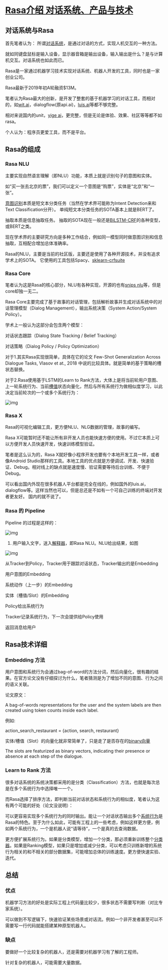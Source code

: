 # [Rasa介绍 对话系统、产品与技术](https://zhuanlan.zhihu.com/p/77750164)

## **对话系统与Rasa**

首先笔者认为： 所谓[对话系统](https://www.zhihu.com/search?q=对话系统&search_source=Entity&hybrid_search_source=Entity&hybrid_search_extra={"sourceType"%3A"article"%2C"sourceId"%3A77750164})，是通过对话的方式，实现人机交互的一种方法。

就如同键盘鼠标是输入设备，显示器音箱是输出设备，输入输出是什么？是与计算机交互。对话系统也如此而已。

Rasa是一家通过机器学习技术实现对话系统、机器人开发的工具，同时也是一家创业公司。

Rasa最新于2019年初A轮融资$13M。

笔者认为Rasa最大的创新，是开发了整套的基于机器学习的对话工具，而相对的，如[wit.ai](https://www.zhihu.com/search?q=wit.ai&search_source=Entity&hybrid_search_source=Entity&hybrid_search_extra={"sourceType"%3A"article"%2C"sourceId"%3A77750164})，dialogflow(原api.ai)，[luis.ai](https://www.zhihu.com/search?q=luis.ai&search_source=Entity&hybrid_search_source=Entity&hybrid_search_extra={"sourceType"%3A"article"%2C"sourceId"%3A77750164})等都不够完整。

相对来说国内的unit，[yige ai](https://www.zhihu.com/search?q=yige+ai&search_source=Entity&hybrid_search_source=Entity&hybrid_search_extra={"sourceType"%3A"article"%2C"sourceId"%3A77750164})，更完整，但是无论是体验、效果、社区等等都不如rasa。

个人认为：程序员更爱工具，而不是平台。

## Rasa的组成

### Rasa NLU

主要实现自然语言理解（即NLU）功能，本质上就是识别句子的意图和实体。

如“买一张去北京的票”，我们可以定义一个意图是“购票”，实体是“北京”和“一张”。

[意图识别](https://www.zhihu.com/search?q=意图识别&search_source=Entity&hybrid_search_source=Entity&hybrid_search_extra={"sourceType"%3A"article"%2C"sourceId"%3A77750164})本质是短文本分类任务（当然在学术界可能称为Intent Detection来和Text Classification分开）。 单纯短文本分类任务的SOTA基本上就是BERT了。

抽取本质是信息抽取任务。 抽取的SOTA现在一般还是[BiLSTM-CRF](https://www.zhihu.com/search?q=BiLSTM-CRF&search_source=Entity&hybrid_search_source=Entity&hybrid_search_extra={"sourceType"%3A"article"%2C"sourceId"%3A77750164})的各种变型，或BERT之类。

现在学术界的主要研究方向是多种工作结合，例如同一模型同时做意图识别和信息抽取，互相配合增加总体准确率。

Rasa的NLU，主要是当前的社区版，主要还是使用了各种开源技术，并没有追求学术上的SOTA。 它使用的工具包括Spacy、[sklearn-crfsuite](https://www.zhihu.com/search?q=sklearn-crfsuite&search_source=Entity&hybrid_search_source=Entity&hybrid_search_extra={"sourceType"%3A"article"%2C"sourceId"%3A77750164})

### Rasa Core

笔者认为这是Rasa的核心部分，NLU有各种实现，开源的也有[snips nlu](https://www.zhihu.com/search?q=snips+nlu&search_source=Entity&hybrid_search_source=Entity&hybrid_search_extra={"sourceType"%3A"article"%2C"sourceId"%3A77750164})等，但是core却独一无二。

Rasa Core主要完成了基于故事的对话管理，包括解析故事并生成对话系统中的对话管理模型（Dialog Management），输出系统决策（System Action/System Policy）。

学术上一般认为这部分会包含两个模型：

对话状态跟踪（Dialog State Tracking / Belief Tracking）

对话策略（Dialog Policy / Policy Optimization）

对于1.其实Rasa实现很简单，具体在它的论文 Few-Shot Generalization Across Dialogue Tasks, Vlasov et at., 2018 中说的比较具体。就是简单的基于策略的槽状态替换。

对于2.Rasa使用基于LSTM的Learn to Rank方法，大体上是将当前轮用户意图、上一轮系统行为、当前[槽值](https://www.zhihu.com/search?q=槽值&search_source=Entity&hybrid_search_source=Entity&hybrid_search_extra={"sourceType"%3A"article"%2C"sourceId"%3A77750164})状态向量化，然后与所有系统行为做相似度学习，以此决定当前轮次的一个或多个系统行为：



![img](images/v2-7528745392e373275adc826feca0ae75_720w.jpg)

### Rasa X

Rasa的可视化编辑工具，更方便NLU、NLG数据的管理，故事的编写。

Rasa X可能暂时还不能让所有非开发人员也能快速方便的使用。不过它本质上可以方便开发人员快速开发，快速训练模型验证。

笔者是这么认为的，Rasa X就好像小程序开发也要有个本地开发工具一样，或者像Android Studio那样的工具。本地工具的优点就是方便调试、开发、快速验证、Debug。相对线上的缺点就是速度慢、验证需要等待后台训练、不便于Debug。

可以看出国内外现在很多机器人平台都是完全在线的，例如国外的luis.ai，dialogflow等。这样当然也可以，但是总还是不如有一个可自己训练的终端对开发者更友好。 国内的就不说了。

### Rasa 的 Pipeline

Pipeline 的过程是这样的：



![img](images/v2-331c82b7a486c56bf8c98e1b1a3f08a7_720w.jpg)



1. 用户输入文字，送入[解释器](https://www.zhihu.com/search?q=解释器&search_source=Entity&hybrid_search_source=Entity&hybrid_search_extra={"sourceType"%3A"article"%2C"sourceId"%3A77750164})，即Rasa NLU。NLU给出结果，如图

![img](images/v2-ea4d61c32a7aad7fa5ebb25bd3981449_720w.jpg)

从Tracker到Policy，Tracker用于跟踪对话状态，Tracker输出的是Embedding

用户意图的Embedding

系统动作（上一步）的Embedding

实体（槽值/Slot）的Embedding

Policy给出系统行为

Tracker记录系统行为，下一次会提供给Policy使用

返回消息给用户

## Rasa技术详细

### Embedding 方法

用户意图和系统行为会通过bag-of-word的方法分词，然后向量化，很有趣的结果。在官方论文没有仔细探讨为什么，笔者猜测是为了增加不同的意图、行为之间的语义关联。

论文原文：

A bag-of-words representations for the user and the system labels are then created using token counts inside each label.

例如:

action_search_restaurant = {action, search, restaurant}

实体/槽值（Slot）的向量化就非常简单了，只是走了是否存在的[binary向量](https://www.zhihu.com/search?q=binary向量&search_source=Entity&hybrid_search_source=Entity&hybrid_search_extra={"sourceType"%3A"article"%2C"sourceId"%3A77750164})

The slots are featurized as binary vectors, indicating their presence or absence at each step of the dialogue.

### Learn to Rank 方法

很多对话系统的系统决策都采用的是分类（Classification）方法，也就是每次总是在多个系统行为中选择唯一一个。

而Rasa选择了排序方法，即判断当前对话状态和系统行为的相似度，笔者认为这有两个可能的好处（论文没说明）：

可以更容易实现多个系统行为的同时输出。能让一个对话状态输出多个[系统行为](https://www.zhihu.com/search?q=系统行为&search_source=Entity&hybrid_search_source=Entity&hybrid_search_extra={"sourceType"%3A"article"%2C"sourceId"%3A77750164})是Rasa的特色。至于为什么如此，可能有工程上的一些考虑，例如这样更方便，例如两个系统行为，一个是机器人说“请等待”，一个是真的去查询数据。

更方便扩展系统行为。如果是分类模型，增加一个分类，那必须重新训练整个[分类器](https://www.zhihu.com/search?q=分类器&search_source=Entity&hybrid_search_source=Entity&hybrid_search_extra={"sourceType"%3A"article"%2C"sourceId"%3A77750164})。如果是Ranking模型，如果只是增加或减少分类，可以考虑只训练新增的系统行为相关的和不相关的部分数据集，可能增加总体的训练速度。更方便快速实验、迭代。



## 总结

### **优点**

机器学习方法的好处是实际工程上代码量比较少，很多状态不需要写判断（对比专家系统）。

可以做到不写逻辑下，快速验证某些场景或对话流。例如一个非开发者甚至可以不需要写一行代码就能搭建某种原型机器人。

### **缺点**

要做好一个比较复杂的机器人，还是需要对机器学习有了解的工程师。

针对复杂的机器人，可能需要大量数据。